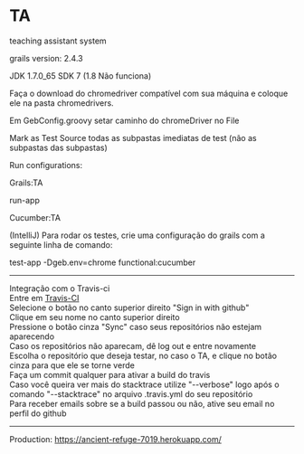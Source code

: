 # TA
teaching assistant system

grails version: 2.4.3

JDK 1.7.0_65 SDK 7 (1.8 Não funciona)

Faça o download do chromedriver compatível com sua máquina e coloque ele na pasta chromedrivers.

Em GebConfig.groovy setar caminho do chromeDriver no File

Mark as Test Source todas as subpastas imediatas de test (não as subpastas das subpastas) 

Run configurations:

Grails:TA

  run-app

Cucumber:TA

(IntelliJ) Para rodar os testes, crie uma configuração do grails com a seguinte linha de comando: 

test-app -Dgeb.env=chrome functional:cucumber

-------------------------------------------------------------------------------------------------------------------

Integração com o Travis-ci <br />
Entre em [Travis-CI](https://travis-ci.org/) <br />
Selecione o botão no canto superior direito "Sign in with github" <br />
Clique em seu nome no canto superior direito <br />
Pressione o botão cinza "Sync" caso seus repositórios não estejam aparecendo <br />
Caso os repositórios não aparecam, dê log out e entre novamente <br />
Escolha o repositório que deseja testar, no caso o TA, e clique no botão cinza para que ele se torne verde <br />
Faça um commit qualquer para ativar a build do travis <br />
Caso você queira ver mais do stacktrace utilize "--verbose" logo após o comando "--stacktrace" no arquivo .travis.yml do seu repositório <br />
Para receber emails sobre se a build passou ou não, ative seu email no perfil do github <br />

-------------------------------------------------------------------------------------------------------------------


Production:
https://ancient-refuge-7019.herokuapp.com/
